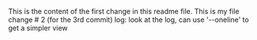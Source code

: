 This is the content of the first change in this readme file.
This is my file change # 2 (for the 3rd commit)
log: look at the log, can use '--oneline' to get a simpler view
